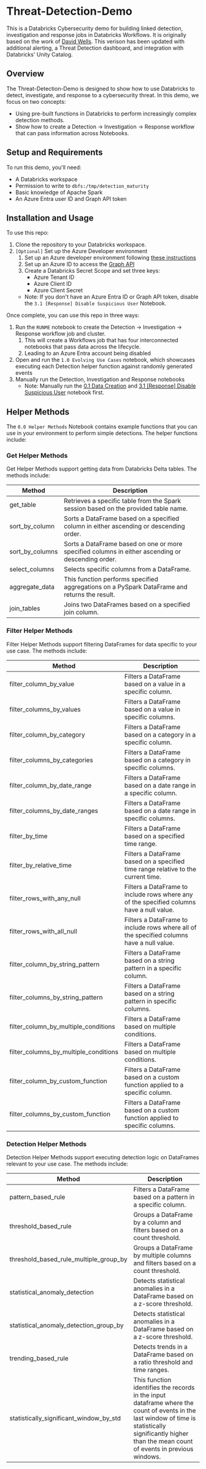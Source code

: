 # Threat-Detection-Demo
This is a Databricks Cybersecurity demo for building linked detection, investigation and response jobs in Databricks Workflows. It is originally based on the work of [David Wells](https://github.com/DavidWells-DB/Suspicious-User-Activity-Demo). This verison has been updated with additional alerting, a Threat Detection dashboard, and integration with Databricks' Unity Catalog.

## Overview
The Threat-Detection-Demo is designed to show how to use Databricks to detect, investigate, and response to a cybersecurity threat. In this demo, we focus on two concepts:
- Using pre-built functions in Databricks to perform increasingly complex detection methods.
- Show how to create a Detection -> Investigation -> Response workflow that can pass information across Notebooks.

## Setup and Requirements
To run this demo, you'll need:
- A Databricks workspace
- Permission to write to `dbfs:/tmp/detection_maturity`
- Basic knowledge of Apache Spark
- An Azure Entra user ID and Graph API token

## Installation and Usage
To use this repo:
1. Clone the repository to your Databricks workspace.
1. `[Optional]` Set up the Azure Developer environment
   1. Set up an Azure developer environment following [these instructions](https://azure.microsoft.com/en-ca/products/deployment-environments)
   1. Set up an Azure ID to access the [Graph API](https://learn.microsoft.com/en-us/graph/security-authorization)
   1. Create a Databricks Secret Scope and set three keys:
       - Azure Tenant ID
       - Azure Client ID
       - Azure Client Secret
    - Note: If you don't have an Azure Entra ID or Graph API token, disable the `3.1 [Response] Disable Suspicious User` Notebook.

Once complete, you can use this repo in three ways:
1. Run the `RUNME` notebook to create the Detection -> Investigation -> Response workflow job and cluster. 
   1. This will create a Workflows job that has four interconnected notebooks that pass data across the lifecycle. 
   1. Leading to an Azure Entra account being disabled
1. Open and run the `1.0 Evolving Use Cases` notebook, which showcases executing each Detection helper function against randomly generated events
1. Manually run the Detection, Investigation and Response notebooks
   - Note: Manually run the [0.1 Data Creation](https://github.com/kristin-db/Threat-Detection-Demo/blob/main/0.1%20Data%20Creation.py) and [3.1 \[Response\] Disable Suspicious User](https://github.com/kristin-db/Threat-Detection-Demo/blob/main/3.1%20%5BResponse%5D%20Disable%20Suspicious%20User.py) notebook first.

## Helper Methods
The `0.0 Helper Methods` Notebook contains example functions that you can use in your environment to perform simple detections. The helper functions include:

### Get Helper Methods
Get Helper Methods support getting data from Databricks Delta tables. The methods include:

| Method | Description |
| ------ | ----------- |
| get_table | Retrieves a specific table from the Spark session based on the provided table name. |
| sort_by_column | Sorts a DataFrame based on a specified column in either ascending or descending order. |
| sort_by_columns | Sorts a DataFrame based on one or more specified columns in either ascending or descending order. |
| select_columns | Selects specific columns from a DataFrame. |
| aggregate_data | This function performs specified aggregations on a PySpark DataFrame and returns the result. |
| join_tables | Joins two DataFrames based on a specified join column. |

### Filter Helper Methods
Filter Helper Methods support filtering DataFrames for data specific to your use case. The methods include:

| Method | Description |
| ------ | ----------- |
| filter_column_by_value | Filters a DataFrame based on a value in a specific column. |
| filter_columns_by_values | Filters a DataFrame based on a value in specific columns. |
| filter_column_by_category | Filters a DataFrame based on a category in a specific column. |
| filter_columns_by_categories | Filters a DataFrame based on a category in specific columns. |
| filter_column_by_date_range | Filters a DataFrame based on a date range in a specific column. |
| filter_columns_by_date_ranges | Filters a DataFrame based on a date range in specific columns. |
| filter_by_time | Filters a DataFrame based on a specified time range. |
| filter_by_relative_time | Filters a DataFrame based on a specified time range relative to the current time. |
| filter_rows_with_any_null | Filters a DataFrame to include rows where any of the specified columns have a null value. |
| filter_rows_with_all_null | Filters a DataFrame to include rows where all of the specified columns have a null value. |
| filter_column_by_string_pattern | Filters a DataFrame based on a string pattern in a specific column. |
| filter_columns_by_string_pattern | Filters a DataFrame based on a string pattern in specific columns. |
| filter_column_by_multiple_conditions | Filters a DataFrame based on multiple conditions. |
| filter_columns_by_multiple_conditions | Filters a DataFrame based on multiple conditions. |
| filter_column_by_custom_function | Filters a DataFrame based on a custom function applied to a specific column. |
| filter_columns_by_custom_function | Filters a DataFrame based on a custom function applied to specific columns. |

### Detection Helper Methods
Detection Helper Methods support executing detection logic on DataFrames relevant to your use case. The methods include:

| Method | Description |
| ------ | ----------- |
| pattern_based_rule | Filters a DataFrame based on a pattern in a specific column. |
| threshold_based_rule | Groups a DataFrame by a column and filters based on a count threshold. |
| threshold_based_rule_multiple_group_by | Groups a DataFrame by multiple columns and filters based on a count threshold. |
| statistical_anomaly_detection | Detects statistical anomalies in a DataFrame based on a z-score threshold. |
| statistical_anomaly_detection_group_by | Detects statistical anomalies in a DataFrame based on a z-score threshold. |
| trending_based_rule | Detects trends in a DataFrame based on a ratio threshold and time ranges. |
| statistically_significant_window_by_std | This function identifies the records in the input dataframe where the count of events in the last window of time is statistically significantly higher than the mean count of events in previous windows. |
